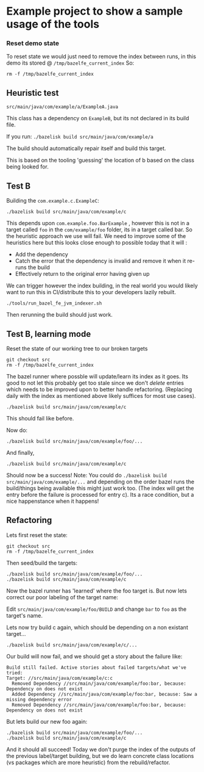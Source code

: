# Example project to show a sample usage of the tools

### Reset demo state
To reset state we would just need to remove the index between runs, in this demo its stored @ `/tmp/bazelfe_current_index`
So:
```
rm -f /tmp/bazelfe_current_index
```

## Heuristic test

`src/main/java/com/example/a/ExampleA.java`

This class has a dependency on `ExampleB`, but its not declared in its build file.

If you run:
`./bazelisk build src/main/java/com/example/a`

The build should automatically repair itself and build this target.

This is based on the tooling 'guessing' the location of b based on the class being looked for.

## Test B

Building the `com.example.c.ExampleC`:

```
./bazelisk build src/main/java/com/example/c
```

This depends upon `com.example.foo.BarExample` , however this is not in a target called `foo` in the `com/example/foo` folder, its in a target called bar. So the heuristic approach we use will fail. We need to improve some of the heuristics here but this looks close enough to possible today that it will :
- Add the dependency
- Catch the error that the dependency is invalid and remove it when it re-runs the build
- Effectively return to the original error having given up

We can trigger however the index building, in the real world you would likely want to run this in CI/distribute this to your developers lazily rebuilt.

`./tools/run_bazel_fe_jvm_indexer.sh`

Then rerunning the build should just work.


## Test B, learning mode

Reset the state of our working tree to our broken targets
```
git checkout src
rm -f /tmp/bazelfe_current_index
```

The bazel runner where possble will update/learn its index as it goes. Its good to not let this probably get too stale since we don't _delete_ entries which needs to be improved upon to better handle refactoring. (Replacing daily with the index as mentioned above likely suffices for most use cases).

```
./bazelisk build src/main/java/com/example/c
```

This should fail like before.

Now do:

```
./bazelisk build src/main/java/com/example/foo/...
```

And finally,

```
./bazelisk build src/main/java/com/example/c
```

Should now be a success!
Note: You could do `./bazelisk build src/main/java/com/example/...` and depending on the order bazel runs the build/things being available this might just work too. (The index will get the entry before the failure is processed for entry c). Its a race condition, but a nice happenstance when it happens!


## Refactoring

Lets first reset the state:
```
git checkout src
rm -f /tmp/bazelfe_current_index
```

Then seed/build the targets:

```
./bazelisk build src/main/java/com/example/foo/...
./bazelisk build src/main/java/com/example/c
```

Now the bazel runner has 'learned' where the foo target is. But now lets correct our poor labeling of the target name:

Edit `src/main/java/com/example/foo/BUILD` and change `bar` to `foo` as the target's name.


Lets now try build c again, which should be depending on a non existant target...
```
./bazelisk build src/main/java/com/example/c/...
```

Our build will now fail, and we should get a story about the failure like:

```
Build still failed. Active stories about failed targets/what we've tried:
Target: //src/main/java/com/example/c:c
  Removed Dependency //src/main/java/com/example/foo:bar, because: Dependency on does not exist
  Added Dependency //src/main/java/com/example/foo:bar, because: Saw a missing dependency error
  Removed Dependency //src/main/java/com/example/foo:bar, because: Dependency on does not exist
```

But lets build our new foo again:

```
./bazelisk build src/main/java/com/example/foo/...
./bazelisk build src/main/java/com/example/c
```

And it should all succeed!  Today we don't purge the index of the outputs of the previous label/target building, but we do learn concrete class locations (vs packages which are more heuristic) from the rebuild/refactor.

